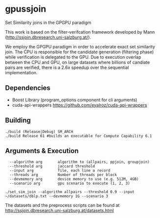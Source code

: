 
# gpussjoin
Set Similarity joins in the GPGPU paradigm

This work is based on the filter-verifcation framework developed by Mann (http://ssjoin.dbresearch.uni-salzburg.at/).

We employ the GPGPU paradigm in order to accelerate exact set similarity join. The CPU is responsible for the candidate generation (filtering phase) while verification is delegated to the GPU.
Due to execution overlap between the CPU and GPU, on large datasets where billions of candiate pairs are verified, there is a 2.6x speedup over the sequential implementation.

## Dependencies

* Boost Library (program_options component for cli arguments)
* cuda-api-wrappers https://github.com/eyalroz/cuda-api-wrappers 

## Building 
```
./build (Release|Debug) SM_ARCH
./build Release 61 #builds an executable for Compute Capability 6.1
```

## Arguments & Execution
```
  --algorithm arg       algorithm to (allpairs, ppjoin, groupjoin)
  --threshold arg       jaccard threshold
  --input arg           file, each line a record
  --threads arg         Number of threads per block
  --devmemory arg       device memory to use (e.g. 512M, 4GB)
  --scenario arg        gpu scenario to execute (1, 2, 3)
```

```
./set_sim_join --algorithm allpairs --threshold 0.9 --input ~/datasets/dblp.txt --devmemory 1G --scenario 3
```

The datasets and the preprocess scripts can be found at http://ssjoin.dbresearch.uni-salzburg.at/datasets.html
